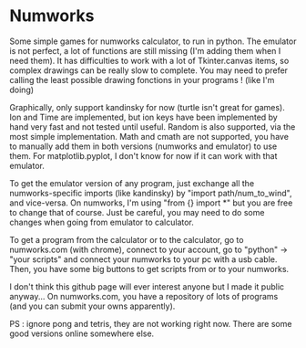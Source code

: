 # Numworks
Some simple games for numworks calculator, to run in python.
The emulator is not perfect, a lot of functions are still missing (I'm adding them when I need them).
It has difficulties to work with a lot of Tkinter.canvas items, so complex drawings can be really slow to complete. You may need to prefer calling the least possible drawing fonctions in your programs ! (like I'm doing)

Graphically, only support kandinsky for now (turtle isn't great for games). Ion and Time are implemented, but ion keys have been implemented by hand very fast and not tested until useful. Random is also supported, via the most simple implementation. Math and cmath are not supported, you have to manually add them in both versions (numworks and emulator) to use them. For matplotlib.pyplot, I don't know for now if it can work with that emulator.

To get the emulator version of any program, just exchange all the numworks-specific imports (like kandinsky) by "import path/num_to_wind", and vice-versa. On numworks, I'm using "from {} import *" but you are free to change that of course. Just be careful, you may need to do some changes when going from emulator to calculator.

To get a program from the calculator or to the calculator, go to numworks.com (with chrome), connect to your account, go to "python" -> "your scripts" and connect your numworks to your pc with a usb cable. Then, you have some big buttons to get scripts from or to your numworks.

I don't think this github page will ever interest anyone but I made it public anyway... On numworks.com, you have a repository of lots of programs (and you can submit your owns apparently).

PS : ignore pong and tetris, they are not working right now. There are some good versions online somewhere else.
